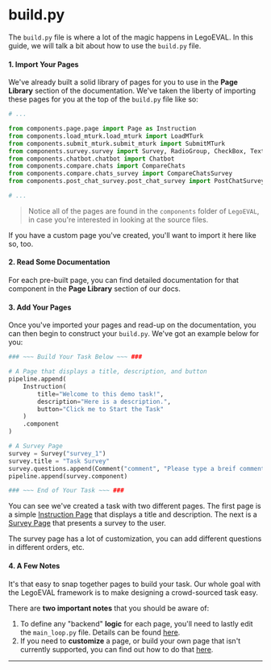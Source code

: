# build.py

The `build.py` file is where a lot of the magic happens in LegoEVAL. In this guide, we will talk a bit about how to use the `build.py` file.


#### 1. Import Your Pages

We've already built a solid library of pages for you to use in the **Page Library** section of the documentation. We've taken the liberty of importing these pages for you at the top of the `build.py` file like so:

```python
# ...

from components.page.page import Page as Instruction
from components.load_mturk.load_mturk import LoadMTurk
from components.submit_mturk.submit_mturk import SubmitMTurk
from components.survey.survey import Survey, RadioGroup, CheckBox, Text, Rating, Matrix, Comment
from components.chatbot.chatbot import Chatbot
from components.compare.chats import CompareChats
from components.compare.chats_survey import CompareChatsSurvey
from components.post_chat_survey.post_chat_survey import PostChatSurvey

# ...
```

> Notice all of the pages are found in the `components` folder of `LegoEVAL`, in case you're interested in looking at the source files.

If you have a custom page you've created, you'll want to import it here like so, too.


#### 2. Read Some Documentation

For each pre-built page, you can find detailed documentation for that component in the **Page Library** section of our docs. 


#### 3. Add Your Pages

Once you've imported your pages and read-up on the documentation, you can then begin to construct your `build.py`. We've got an example below for you:

```python
### ~~~ Build Your Task Below ~~~ ###

# A Page that displays a title, description, and button
pipeline.append(
    Instruction(
        title="Welcome to this demo task!",
        description="Here is a description.",
        button="Click me to Start the Task"
    )
    .component
)

# A Survey Page
survey = Survey("survey_1")
survey.title = "Task Survey"
survey.questions.append(Comment("comment", "Please type a breif comment here.").toJson())
pipeline.append(survey.component)

### ~~~ End of Your Task ~~~ ###
```

You can see we've created a task with two different pages. The first page is a simple [Instruction Page](/temp) that displays a title and description. The next is a [Survey Page](/temp) that presents a survey to the user.

The survey page has a lot of customization, you can add different questions in different orders, etc.


#### 4. A Few Notes

It's that easy to snap together pages to build your task. Our whole goal with the LegoEVAL framework is to make designing a crowd-sourced task easy.

There are **two important notes** that you should be aware of:

1. To define any "backend" **logic** for each page, you'll need to lastly edit the `main_loop.py` file. Details can be found [here](/mainloop).
2. If you need to **customize** a page, or build your own page that isn't currently supported, you can find out how to do that [here](/temp).


---